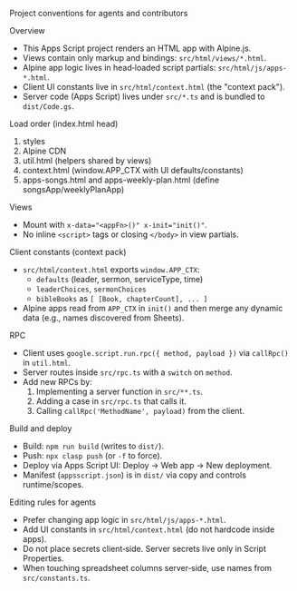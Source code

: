 Project conventions for agents and contributors

Overview
- This Apps Script project renders an HTML app with Alpine.js.
- Views contain only markup and bindings: `src/html/views/*.html`.
- Alpine app logic lives in head‑loaded script partials: `src/html/js/apps-*.html`.
- Client UI constants live in `src/html/context.html` (the "context pack").
- Server code (Apps Script) lives under `src/*.ts` and is bundled to `dist/Code.gs`.

Load order (index.html head)
1. styles
2. Alpine CDN
3. util.html (helpers shared by views)
4. context.html (window.APP_CTX with UI defaults/constants)
5. apps-songs.html and apps-weekly-plan.html (define songsApp/weeklyPlanApp)

Views
- Mount with `x-data="<appFn>()" x-init="init()"`.
- No inline `<script>` tags or closing `</body>` in view partials.

Client constants (context pack)
- `src/html/context.html` exports `window.APP_CTX`:
  - `defaults` (leader, sermon, serviceType, time)
  - `leaderChoices`, `sermonChoices`
  - `bibleBooks` as `[ [Book, chapterCount], ... ]`
- Alpine apps read from `APP_CTX` in `init()` and then merge any dynamic data (e.g., names discovered from Sheets).

RPC
- Client uses `google.script.run.rpc({ method, payload })` via `callRpc()` in `util.html`.
- Server routes inside `src/rpc.ts` with a `switch` on `method`.
- Add new RPCs by:
  1) Implementing a server function in `src/**.ts`.
  2) Adding a case in `src/rpc.ts` that calls it.
  3) Calling `callRpc('MethodName', payload)` from the client.

Build and deploy
- Build: `npm run build` (writes to `dist/`).
- Push:  `npx clasp push` (or `-f` to force).
- Deploy via Apps Script UI: Deploy → Web app → New deployment.
- Manifest (`appsscript.json`) is in `dist/` via copy and controls runtime/scopes.

Editing rules for agents
- Prefer changing app logic in `src/html/js/apps-*.html`.
- Add UI constants in `src/html/context.html` (do not hardcode inside apps).
- Do not place secrets client‑side. Server secrets live only in Script Properties.
- When touching spreadsheet columns server‑side, use names from `src/constants.ts`.

